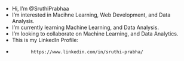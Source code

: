 -  Hi, I’m @SruthiPrabhaa
-  I’m interested in Macihne Learning, Web Development, and Data Analysis.
-  I’m currently learning Machine Learning, and Data Analysis.
-  I’m looking to collaborate on Machine Learning, and Data Analytics. 
-  This is my LinkedIn Profile:
-            https://www.linkedin.com/in/sruthi-prabha/

<!---
SruthiPrabhaa/SruthiPrabhaa is a ✨ special ✨ repository because its `README.md` (this file) appears on your GitHub profile.
You can click the Preview link to take a look at your changes.
--->
